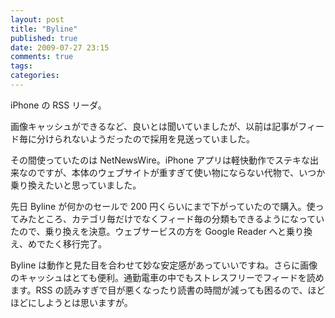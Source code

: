 ```yaml
---
layout: post
title: "Byline"
published: true
date: 2009-07-27 23:15
comments: true
tags:
categories:
---
```


iPhone の RSS リーダ。

画像キャッシュができるなど、良いとは聞いていましたが、以前は記事がフィード毎に分けられないようだったので採用を見送っていました。

その間使っていたのは NetNewsWire。iPhone アプリは軽快動作でステキな出来なのですが、本体のウェブサイトが重すぎて使い物にならない代物で、いつか乗り換えたいと思っていました。

先日 Byline が何かのセールで 200 円くらいにまで下がっていたので購入。使ってみたところ、カテゴリ毎だけでなくフィード毎の分類もできるようになっていたので、乗り換えを決意。ウェブサービスの方を Google Reader へと乗り換え、めでたく移行完了。

Byline は動作と見た目を合わせて妙な安定感があっていいですね。さらに画像のキャッシュはとても便利。通勤電車の中でもストレスフリーでフィードを読めます。RSS の読みすぎで目が悪くなったり読書の時間が減っても困るので、ほどほどにしようとは思いますが。
